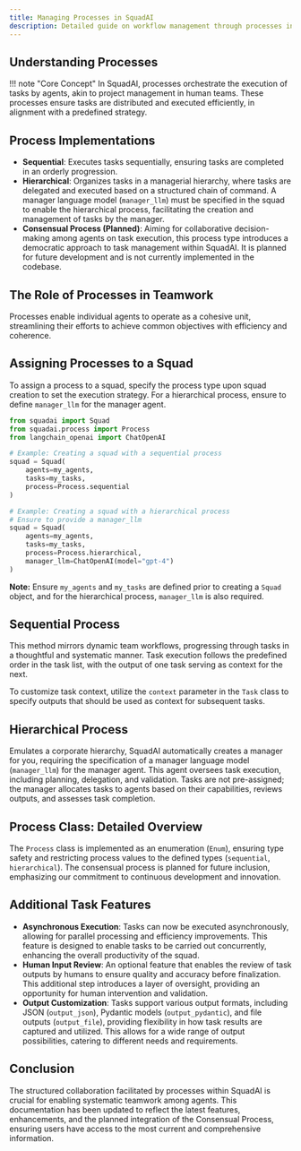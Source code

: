 ```yaml
---
title: Managing Processes in SquadAI
description: Detailed guide on workflow management through processes in SquadAI, with updated implementation details.
---
```


## Understanding Processes
!!! note "Core Concept"
    In SquadAI, processes orchestrate the execution of tasks by agents, akin to project management in human teams. These processes ensure tasks are distributed and executed efficiently, in alignment with a predefined strategy.

## Process Implementations

- **Sequential**: Executes tasks sequentially, ensuring tasks are completed in an orderly progression.
- **Hierarchical**: Organizes tasks in a managerial hierarchy, where tasks are delegated and executed based on a structured chain of command. A manager language model (`manager_llm`) must be specified in the squad to enable the hierarchical process, facilitating the creation and management of tasks by the manager.
- **Consensual Process (Planned)**: Aiming for collaborative decision-making among agents on task execution, this process type introduces a democratic approach to task management within SquadAI. It is planned for future development and is not currently implemented in the codebase.

## The Role of Processes in Teamwork
Processes enable individual agents to operate as a cohesive unit, streamlining their efforts to achieve common objectives with efficiency and coherence.

## Assigning Processes to a Squad
To assign a process to a squad, specify the process type upon squad creation to set the execution strategy. For a hierarchical process, ensure to define `manager_llm` for the manager agent.

```python
from squadai import Squad
from squadai.process import Process
from langchain_openai import ChatOpenAI

# Example: Creating a squad with a sequential process
squad = Squad(
    agents=my_agents,
    tasks=my_tasks,
    process=Process.sequential
)

# Example: Creating a squad with a hierarchical process
# Ensure to provide a manager_llm
squad = Squad(
    agents=my_agents,
    tasks=my_tasks,
    process=Process.hierarchical,
    manager_llm=ChatOpenAI(model="gpt-4")
)
```
**Note:** Ensure `my_agents` and `my_tasks` are defined prior to creating a `Squad` object, and for the hierarchical process, `manager_llm` is also required.

## Sequential Process
This method mirrors dynamic team workflows, progressing through tasks in a thoughtful and systematic manner. Task execution follows the predefined order in the task list, with the output of one task serving as context for the next.

To customize task context, utilize the `context` parameter in the `Task` class to specify outputs that should be used as context for subsequent tasks.

## Hierarchical Process
Emulates a corporate hierarchy, SquadAI automatically creates a manager for you, requiring the specification of a manager language model (`manager_llm`) for the manager agent. This agent oversees task execution, including planning, delegation, and validation. Tasks are not pre-assigned; the manager allocates tasks to agents based on their capabilities, reviews outputs, and assesses task completion.

## Process Class: Detailed Overview
The `Process` class is implemented as an enumeration (`Enum`), ensuring type safety and restricting process values to the defined types (`sequential`, `hierarchical`). The consensual process is planned for future inclusion, emphasizing our commitment to continuous development and innovation.

## Additional Task Features
- **Asynchronous Execution**: Tasks can now be executed asynchronously, allowing for parallel processing and efficiency improvements. This feature is designed to enable tasks to be carried out concurrently, enhancing the overall productivity of the squad.
- **Human Input Review**: An optional feature that enables the review of task outputs by humans to ensure quality and accuracy before finalization. This additional step introduces a layer of oversight, providing an opportunity for human intervention and validation.
- **Output Customization**: Tasks support various output formats, including JSON (`output_json`), Pydantic models (`output_pydantic`), and file outputs (`output_file`), providing flexibility in how task results are captured and utilized. This allows for a wide range of output possibilities, catering to different needs and requirements.

## Conclusion
The structured collaboration facilitated by processes within SquadAI is crucial for enabling systematic teamwork among agents. This documentation has been updated to reflect the latest features, enhancements, and the planned integration of the Consensual Process, ensuring users have access to the most current and comprehensive information.